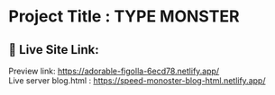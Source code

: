 
# Project Title : TYPE MONSTER

## 🔗 Live Site Link: 
Preview link: https://adorable-figolla-6ecd78.netlify.app/ </br>
Live server blog.html : https://speed-monoster-blog-html.netlify.app/

